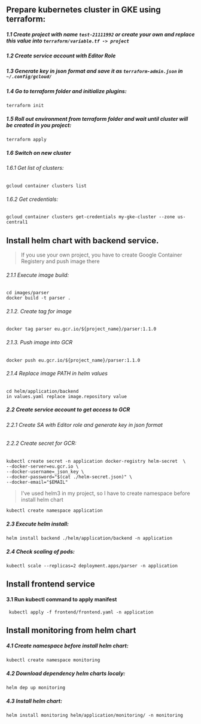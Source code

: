 ## Prepare kubernetes cluster in GKE using terraform:
##### 1.1 Create project with name `test-21111992` or create your own and replace this value into `terraform/variable.tf -> project`
##### 1.2 Create service account with Editor Role
##### 1.3 Generate key in json format and save it as ` terraform-admin.json ` in `~/.config/gcloud/`
##### 1.4 Go to terraform folder and initialize plugins:
```
terraform init
```
##### 1.5  Roll out environment from terraform folder and wait until cluster will be created in you project:
```
terraform apply
```
##### 1.6 Switch on new cluster
###### 1.6.1 Get list of clusters:
```
gcloud container clusters list
```
###### 1.6.2 Get credentials:
```
gcloud container clusters get-credentials my-gke-cluster --zone us-central1
```


## Install helm chart with backend service.

> If you use your own project, you have to create Google Container Registery and push image there
###### 2.1.1 Execute image build:
```
cd images/parser
docker build -t parser .
```
###### 2.1.2. Create tag for image
```
docker tag parser eu.gcr.io/${project_name}/parser:1.1.0
```
###### 2.1.3. Push image into GCR
```
docker push eu.gcr.io/${project_name}/parser:1.1.0
```
###### 2.1.4 Replace image PATH in helm values
```
cd helm/application/backend
in values.yaml replace image.repository value
```
##### 2.2 Create service account to get access to GCR
######      2.2.1 Create SA with Editor role and generate key in json format
######      2.2.2 Create secret for GCR:
```
kubectl create secret -n application docker-registry helm-secret  \
--docker-server=eu.gcr.io \
--docker-username=_json_key \
--docker-password="$(cat ./helm-secret.json)" \
--docker-email="$EMAIL"
```
> I've used helm3 in my project, so I have to create namespace before install helm chart
```
kubectl create namespace application
```
##### 2.3 Execute helm install:
```
helm install backend ./helm/application/backend -n application
```
##### 2.4 Check scaling of pods:
```
kubectl scale --replicas=2 deployment.apps/parser -n application
```
## Install frontend service
#### 3.1 Run kubectl command to apply manifest
```
 kubectl apply -f frontend/frontend.yaml -n application
```

## Install monitoring from helm chart
##### 4.1 Create namespace before install helm chart:
```
kubectl create namespace monitoring
```
##### 4.2 Download dependency helm charts localy:
```
helm dep up monitoring
```
##### 4.3 Install helm chart:
```
helm install monitoring helm/application/monitoring/ -n monitoring
```

